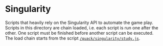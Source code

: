 # Singularity

Scripts that heavily rely on the Singularity API to automate the game play.
Scripts in this directory are chain loaded, i.e. each script is run one after
the other. One script must be finished before another script can be executed.
The load chain starts from the script [`/quack/singularity/study.js`](study.js).

